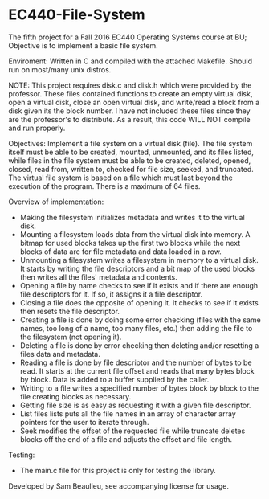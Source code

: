 # EC440-File-System
The fifth project for a Fall 2016 EC440 Operating Systems course at BU; Objective is to implement a basic file system.

Enviroment: Written in C and compiled with the attached Makefile. Should run on most/many unix distros.

NOTE: This project requires disk.c and disk.h which were provided by the professor. These files contained functions to create an empty virtual disk, open a virtual disk, close an open virtual disk, and write/read a block from a disk given its the block number. I have not included these files since they are the professor's to distribute. As a result, this code WILL NOT compile and run properly.

Objectives: Implement a file system on a virtual disk (file). The file system itself must be able to be created, mounted, unmounted, and its files listed, while files in the file system must be able to be created, deleted, opened, closed, read from, written to, checked for file size, seeked, and truncated. The virtual file system is based on a file which must last beyond the execution of the program. There is a maximum of 64 files.

Overview of implementation:
- Making the filesystem initializes metadata and writes it to the virtual disk.
- Mounting a filesystem loads data from the virtual disk into memory. A bitmap for used blocks takes up the first two blocks while the next blocks of data are for file metadata and data loaded in a row.
- Unmounting a filesystem writes a filesystem in memory to a virtual disk. It starts by writing the file descriptors and a bit map of the used blocks then writes all the files' metadata and contents.
- Opening a file by name checks to see if it exists and if there are enough file descriptors for it. If so, it assigns it a file descriptor.
- Closing a file does the opposite of opening it. It checks to see if it exists then resets the file descriptor. 
- Creating a file is done by doing some error checking (files with the same names, too long of a name, too many files, etc.) then adding the file to the filesystem (not opening it).
- Deleting a file is done by error checking then deleting and/or resetting a files data and metadata.
- Reading a file is done by file descriptor and the number of bytes to be read. It starts at the current file offset and reads that many bytes block by block. Data is added to a buffer supplied by the caller. 
- Writing to a file writes a specified number of bytes block by block to the file creating blocks as necessary.
- Getting file size is as easy as requesting it with a given file descriptor.
- List files lists puts all the file names in an array of character array pointers for the user to iterate through.
- Seek modifies the offset of the requested file while truncate deletes blocks off the end of a file and adjusts the offset and file length.

Testing:
- The main.c file for this project is only for testing the library.

Developed by Sam Beaulieu, see accompanying license for usage.


